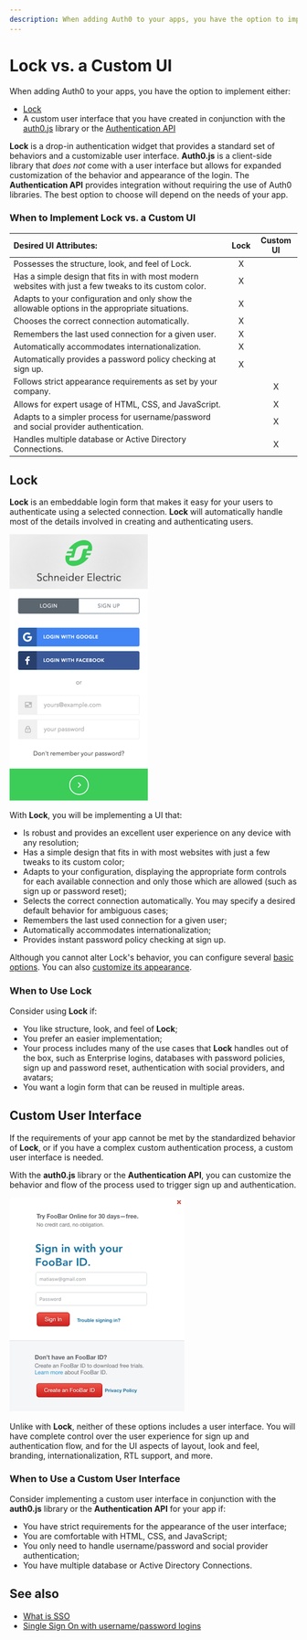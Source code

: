 ```yaml
---
description: When adding Auth0 to your apps, you have the option to implement either the Lock login widget, or a custom UI. This page will help you choose.
---
```


# Lock vs. a Custom UI

When adding Auth0 to your apps, you have the option to implement either:

* [Lock](/libraries/lock)
* A custom user interface that you have created in conjunction with the [auth0.js](libraries/auth0js) library or the [Authentication API](/auth-api)

**Lock** is a drop-in authentication widget that provides a standard set of behaviors and a customizable user interface. **Auth0.js** is a client-side library that *does not* come with a user interface but allows for expanded customization of the behavior and appearance of the login. The **Authentication API** provides integration without requiring the use of Auth0 libraries. The best option to choose will depend on the needs of your app.

### When to Implement Lock vs. a Custom UI

|Desired UI Attributes:|Lock|Custom UI|
|:---|:---:|:---:|
|Possesses the structure, look, and feel of Lock.|X||
|Has a simple design that fits in with most modern websites with just a few tweaks to its custom color.|X||
|Adapts to your configuration and only show the allowable options in the appropriate situations.|X||
|Chooses the correct connection automatically.|X||
|Remembers the last used connection for a given user.|X||
|Automatically accommodates internationalization.|X||
|Automatically provides a password policy checking at sign up.|X||
|Follows strict appearance requirements as set by your company.||X|
|Allows for expert usage of HTML, CSS, and JavaScript.||X|
|Adapts to a simpler process for username/password and social provider authentication.||X|
|Handles multiple database or Active Directory Connections.||X|

## Lock

**Lock** is an embeddable login form that makes it easy for your users to authenticate using a selected connection. **Lock** will automatically handle most of the details involved in creating and authenticating users.

![](/media/articles/lock-vs-customui/lock.png)

With **Lock**, you will be implementing a UI that:

* Is robust and provides an excellent user experience on any device with any resolution;
* Has a simple design that fits in with most websites with just a few tweaks to its custom color;
* Adapts to your configuration, displaying the appropriate form controls for each available connection and only those which are allowed (such as sign up or password reset);
* Selects the correct connection automatically. You may specify a desired default behavior for ambiguous cases;
* Remembers the last used connection for a given user;
* Automatically accommodates internationalization;
* Provides instant password policy checking at sign up.

Although you cannot alter Lock's behavior, you can configure several [basic options](/libraries/lock/customization). You can also [customize its appearance](/libraries/lock/ui-customization).

### When to Use Lock

Consider using **Lock** if:

* You like structure, look, and feel of **Lock**;
* You prefer an easier implementation;
* Your process includes many of the use cases that **Lock** handles out of the box, such as Enterprise logins, databases with password policies, sign up and password reset, authentication with social providers, and avatars;
* You want a login form that can be reused in multiple areas.

## Custom User Interface

If the requirements of your app cannot be met by the standardized behavior of **Lock**, or if you have a complex custom authentication process, a custom user interface is needed.

With the **auth0.js** library or the **Authentication API**, you can customize the behavior and flow of the process used to trigger sign up and authentication.

![](/media/articles/lock-vs-customui/customui.png)

Unlike with **Lock**, neither of these options includes a user interface. You will have complete control over the user experience for sign up and authentication flow, and for the UI aspects of layout, look and feel, branding, internationalization, RTL support, and more.

### When to Use a Custom User Interface

Consider implementing a custom user interface in conjunction with the **auth0.js** library or the **Authentication API** for your app if:

* You have strict requirements for the appearance of the user interface;
* You are comfortable with HTML, CSS, and JavaScript;
* You only need to handle username/password and social provider authentication;
* You have multiple database or Active Directory Connections.

## See also

* [What is SSO](/sso/single-sign-on)
* [Single Sign On with username/password logins](/sso/sso-username-password)
